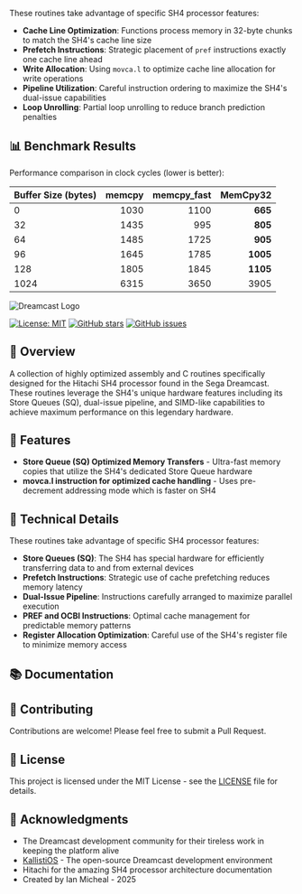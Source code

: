These routines take advantage of specific SH4 processor features:

- **Cache Line Optimization**: Functions process memory in 32-byte chunks to match the SH4's cache line size
- **Prefetch Instructions**: Strategic placement of `pref` instructions exactly one cache line ahead
- **Write Allocation**: Using `movca.l` to optimize cache line allocation for write operations
- **Pipeline Utilization**: Careful instruction ordering to maximize the SH4's dual-issue capabilities
- **Loop Unrolling**: Partial loop unrolling to reduce branch prediction penalties

## 📊 Benchmark Results

Performance comparison in clock cycles (lower is better):

| Buffer Size (bytes) | memcpy | memcpy_fast | **MemCpy32** |
|---------------------|-------:|------------:|-------------:|
| 0                   |   1030 |        1100 |        **665** |
| 32                  |   1435 |         995 |        **805** |
| 64                  |   1485 |        1725 |        **905** |
| 96                  |   1645 |        1785 |       **1005** |
| 128                 |   1805 |        1845 |       **1105** |
| 1024                |   6315 |        3650 |        3905 |


![Dreamcast Logo](https://raw.githubusercontent.com/dreamcast-scene/resources/main/dreamcast_logo.png)

[![License: MIT](https://img.shields.io/badge/License-MIT-yellow.svg)](https://opensource.org/licenses/MIT)
[![GitHub stars](https://img.shields.io/github/stars/username/dreamcast-sh4-optimized.svg)](https://github.com/username/dreamcast-sh4-optimized/stargazers)
[![GitHub issues](https://img.shields.io/github/issues/username/dreamcast-sh4-optimized.svg)](https://github.com/username/dreamcast-sh4-optimized/issues)

## 📜 Overview

A collection of highly optimized assembly and C routines specifically designed for the Hitachi SH4 processor found in the Sega Dreamcast. These routines leverage the SH4's unique hardware features including its Store Queues (SQ), dual-issue pipeline, and SIMD-like capabilities to achieve maximum performance on this legendary hardware.

## 🚀 Features

- **Store Queue (SQ) Optimized Memory Transfers** - Ultra-fast memory copies that utilize the SH4's dedicated Store Queue hardware
- **movca.l instruction for optimized cache handling** - Uses pre-decrement addressing mode which is faster on SH4 

## 🔧 Technical Details

These routines take advantage of specific SH4 processor features:

- **Store Queues (SQ)**: The SH4 has special hardware for efficiently transferring data to and from external devices
- **Prefetch Instructions**: Strategic use of cache prefetching reduces memory latency
- **Dual-Issue Pipeline**: Instructions carefully arranged to maximize parallel execution
- **PREF and OCBI Instructions**: Optimal cache management for predictable memory patterns
- **Register Allocation Optimization**: Careful use of the SH4's register file to minimize memory access

## 📚 Documentation

## 🤝 Contributing

Contributions are welcome! Please feel free to submit a Pull Request.


## 📄 License

This project is licensed under the MIT License - see the [LICENSE](LICENSE) file for details.

## 🙏 Acknowledgments

- The Dreamcast development community for their tireless work in keeping the platform alive
- [KallistiOS](http://gamedev.allusion.net/softprj/kos/) - The open-source Dreamcast development environment
- Hitachi for the amazing SH4 processor architecture documentation
- Created by Ian Micheal - 2025
